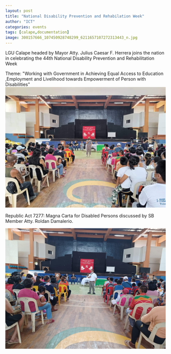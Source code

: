 ```yaml
---
layout: post
title: "National Disability Prevention and Rehabilation Week"
author: "ICT"
categories: events
tags: [calape,documentation]
image: 300157666_107450928748299_6211657107272313443_n.jpg
---
```


LGU Calape headed by Mayor Atty. Julius Caesar F. Herrera joins the nation in celebrating the 44th National Disability Prevention and Rehabilitation Week

Theme: "Working with Government in Achieving Equal Access to Education ,Employment and Livelihood towards Empowerment of Person with Disabilities"
![sb dee zulueta](/assets/img/299333738_107451715414887_4652780344148312677_n.jpg)

Republic Act 7277: Magna Carta for Disabled Persons discussed by SB Member Atty. Roldan Damalerio.

![attorney roldan damalerio](/assets/img/299316340_107452115414847_7072885156780202235_n.jpg)
